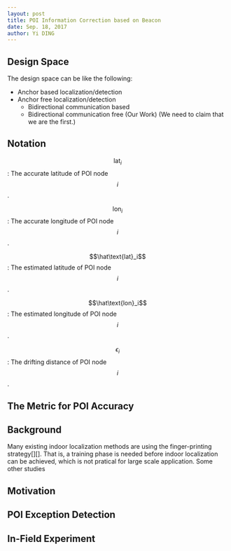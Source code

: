 ```yaml
--- 
layout: post
title: POI Information Correction based on Beacon
date: Sep. 18, 2017
author: Yi DING
---
```

[comment]: # (The math equation in this post is for latex and can be viewed in Visual Studio Code)

[comment]: # (This post composite the POI Correction Section)

## Design Space
The design space can be like the following:
* Anchor based localization/detection
* Anchor free localization/detection
    * Bidirectional communication based
    * Bidirectional communication free (Our Work) (We need to claim that we are the first.)

## Notation
$$\text{lat}_i$$: The accurate latitude of POI node $$i$$.

$$\text{lon}_i$$: The accurate longitude of POI node $$i$$.

$$\hat\text{lat}_i$$: The estimated latitude of POI node $$i$$.

$$\hat\text{lon}_i$$: The estimated longitude of POI node $$i$$.

$$\epsilon_i$$: The drifting distance of POI node $$i$$.


## The Metric for POI Accuracy


## Background
Many existing indoor localization methods are using the finger-printing strategy[][]. That is, a training phase is needed before indoor localization can be achieved, which is not pratical for large scale application. Some other studies 


## Motivation
[comment]: # (It will be better to have a small example and some figures)


## POI Exception Detection
[comment]: # (We need first define some metric to measure the exception)

## In-Field Experiment